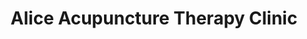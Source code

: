 ---
title: "Alice Acupuncture Therapy Clinic"
url: /edmonton/alice-acupuncture-therapy-clinic/
shop: Massage
---
